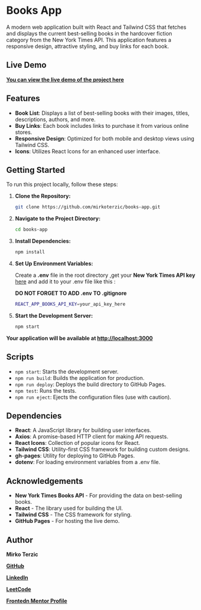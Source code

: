# Books App

A modern web application built with React and Tailwind CSS that fetches and displays the current best-selling books in the hardcover fiction category from the New York Times API. This application features a responsive design, attractive styling, and buy links for each book.

## Live Demo

**<a href="https://mirkoterzic.github.io/books-app" target="_blank">You can view the live demo of the project here</a>**

## Features

- **Book List**: Displays a list of best-selling books with their images, titles, descriptions, authors, and more.
- **Buy Links**: Each book includes links to purchase it from various online stores.
- **Responsive Design**: Optimized for both mobile and desktop views using Tailwind CSS.
- **Icons**: Utilizes React Icons for an enhanced user interface.

## Getting Started

To run this project locally, follow these steps:


1. **Clone the Repository:**

   ```bash
   git clone https://github.com/mirkoterzic/books-app.git
2. **Navigate to the Project Directory:**

   ```bash
   cd books-app

3. **Install Dependencies:**

   ```bash
   npm install
   
3. **Set Up Environment Variables:**
   
   Create a **.env** file in the root directory ,get your **New York Times API key** [here](https://developer.nytimes.com/) and add it to your .env file like this  :

   **DO NOT FORGET TO ADD .env TO .gitignore**

   ```bash
   REACT_APP_BOOKS_API_KEY=your_api_key_here

5. **Start the Development Server:**

   ```bash
   npm start

  **Your application will be available at [http://localhost:3000](http://localhost:3000)**

  ## Scripts

- `npm start`: Starts the development server.
- `npm run build`: Builds the application for production.
- `npm run deploy`: Deploys the build directory to GitHub Pages.
- `npm test`: Runs the tests.
- `npm run eject`: Ejects the configuration files (use with caution).

## Dependencies

- **React**: A JavaScript library for building user interfaces.
- **Axios**: A promise-based HTTP client for making API requests.
- **React Icons**: Collection of popular icons for React.
- **Tailwind CSS**: Utility-first CSS framework for building custom designs.
- **gh-pages**: Utility for deploying to GitHub Pages.
- **dotenv**: For loading environment variables from a .env file.

## Acknowledgements

- **New York Times Books API** - For providing the data on best-selling books.
- **React** - The library used for building the UI.
- **Tailwind CSS** - The CSS framework for styling.
- **GitHub Pages** - For hosting the live demo.


## Author

**Mirko Terzic**

**<a href="https://github.com/mirkoterzic" target="_blank">GitHub</a>**

**<a href="https://www.linkedin.com/in/mirkoterzic/" target="_blank">LinkedIn</a>**

**<a href="https://leetcode.com/u/mirko_terzic/" target="_blank">LeetCode</a>**

**<a href="https://www.frontendmentor.io/profile/mirkoterzic" target="_blank">Frontedn Mentor Profile</a>**




   
